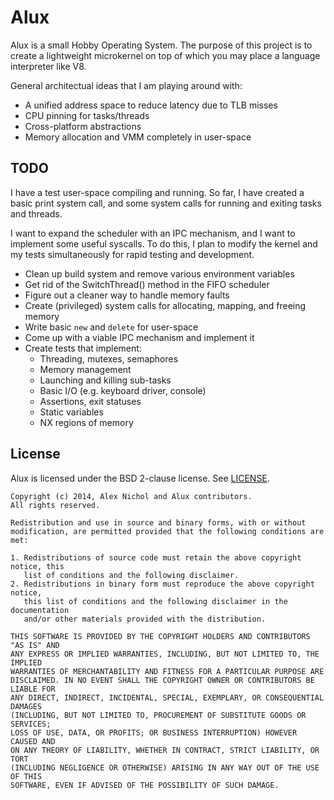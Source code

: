# Alux

Alux is a small Hobby Operating System. The purpose of this project is to create a lightweight microkernel on top of which you may place a language interpreter like V8.

General architectual ideas that I am playing around with:

 * A unified address space to reduce latency due to TLB misses
 * CPU pinning for tasks/threads
 * Cross-platform abstractions
 * Memory allocation and VMM completely in user-space

## TODO

I have a test user-space compiling and running. So far, I have created a basic print system call, and some system calls for running and exiting tasks and threads.

I want to expand the scheduler with an IPC mechanism, and I want to implement some useful syscalls. To do this, I plan to modify the kernel and my tests simultaneously for rapid testing and development.

 * Clean up build system and remove various environment variables
 * Get rid of the SwitchThread() method in the FIFO scheduler
 * Figure out a cleaner way to handle memory faults
 * Create (privileged) system calls for allocating, mapping, and freeing memory
 * Write basic `new` and `delete` for user-space
 * Come up with a viable IPC mechanism and implement it
 * Create tests that implement:
   * Threading, mutexes, semaphores
   * Memory management
   * Launching and killing sub-tasks
   * Basic I/O (e.g. keyboard driver, console)
   * Assertions, exit statuses
   * Static variables
   * NX regions of memory

## License

Alux is licensed under the BSD 2-clause license. See [LICENSE](https://github.com/unixpickle/alux/blob/master/LICENSE).

```
Copyright (c) 2014, Alex Nichol and Alux contributors.
All rights reserved.

Redistribution and use in source and binary forms, with or without
modification, are permitted provided that the following conditions are met:

1. Redistributions of source code must retain the above copyright notice, this
   list of conditions and the following disclaimer. 
2. Redistributions in binary form must reproduce the above copyright notice,
   this list of conditions and the following disclaimer in the documentation
   and/or other materials provided with the distribution.

THIS SOFTWARE IS PROVIDED BY THE COPYRIGHT HOLDERS AND CONTRIBUTORS "AS IS" AND
ANY EXPRESS OR IMPLIED WARRANTIES, INCLUDING, BUT NOT LIMITED TO, THE IMPLIED
WARRANTIES OF MERCHANTABILITY AND FITNESS FOR A PARTICULAR PURPOSE ARE
DISCLAIMED. IN NO EVENT SHALL THE COPYRIGHT OWNER OR CONTRIBUTORS BE LIABLE FOR
ANY DIRECT, INDIRECT, INCIDENTAL, SPECIAL, EXEMPLARY, OR CONSEQUENTIAL DAMAGES
(INCLUDING, BUT NOT LIMITED TO, PROCUREMENT OF SUBSTITUTE GOODS OR SERVICES;
LOSS OF USE, DATA, OR PROFITS; OR BUSINESS INTERRUPTION) HOWEVER CAUSED AND
ON ANY THEORY OF LIABILITY, WHETHER IN CONTRACT, STRICT LIABILITY, OR TORT
(INCLUDING NEGLIGENCE OR OTHERWISE) ARISING IN ANY WAY OUT OF THE USE OF THIS
SOFTWARE, EVEN IF ADVISED OF THE POSSIBILITY OF SUCH DAMAGE.
```
